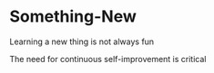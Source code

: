 # Something-New
Learning a new thing is not always fun

The need for continuous self-improvement is critical
